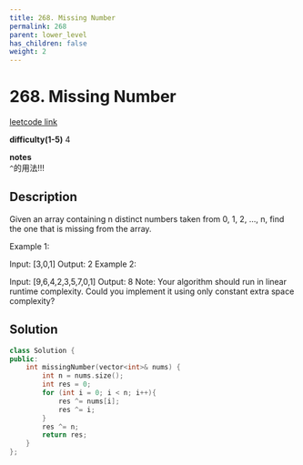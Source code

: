 ```yaml
---
title: 268. Missing Number
permalink: 268
parent: lower_level
has_children: false
weight: 2
---
```

# 268. Missing Number
[leetcode link](https://leetcode.com/problems/missing-number/)

**difficulty(1-5)** 
4

**notes**   
`^`的用法!!!

## Description
Given an array containing n distinct numbers taken from 0, 1, 2, ..., n, find the one that is missing from the array.

Example 1:

Input: [3,0,1]
Output: 2
Example 2:

Input: [9,6,4,2,3,5,7,0,1]
Output: 8
Note:
Your algorithm should run in linear runtime complexity. Could you implement it using only constant extra space complexity?


## Solution
```c++
class Solution {
public:
    int missingNumber(vector<int>& nums) {
        int n = nums.size();
        int res = 0;
        for (int i = 0; i < n; i++){
            res ^= nums[i];
            res ^= i;
        }
        res ^= n;
        return res;
    }
};
```


